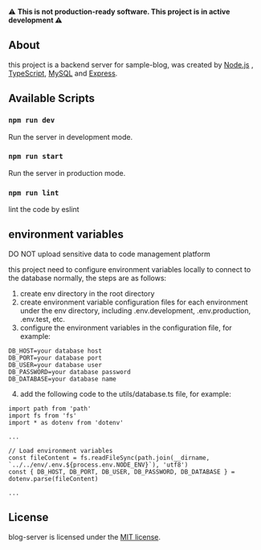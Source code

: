 ⚠️ **This is not production-ready software. This project is in active development ⚠️**

## About

this project is a backend server for sample-blog, was created by [Node.js](https://nodejs.org/en/) , [TypeScript](https://www.typescriptlang.org), [MySQL](https://www.mysql.com) and [Express](https://expressjs.com/).

## Available Scripts

### `npm run dev`

Run the server in development mode.

### `npm run start`

Run the server in production mode.

### `npm run lint`

lint the code by eslint

## environment variables

DO NOT upload sensitive data to code management platform

this project need to configure environment variables locally to connect to the database normally, the steps are as follows:

1. create env directory in the root directory
2. create environment variable configuration files for each environment under the env directory, including .env.development, .env.production, .env.test, etc.
3. configure the environment variables in the configuration file, for example:

```
DB_HOST=your database host
DB_PORT=your database port
DB_USER=your database user
DB_PASSWORD=your database password
DB_DATABASE=your database name
```

4. add the following code to the utils/database.ts file, for example:

```
import path from 'path'
import fs from 'fs'
import * as dotenv from 'dotenv'

...

// Load environment variables
const fileContent = fs.readFileSync(path.join(__dirname, `../../env/.env.${process.env.NODE_ENV}`), 'utf8')
const { DB_HOST, DB_PORT, DB_USER, DB_PASSWORD, DB_DATABASE } = dotenv.parse(fileContent)

...

```

## License

blog-server is licensed under the [MIT license](https://opensource.org/licenses/MIT).
